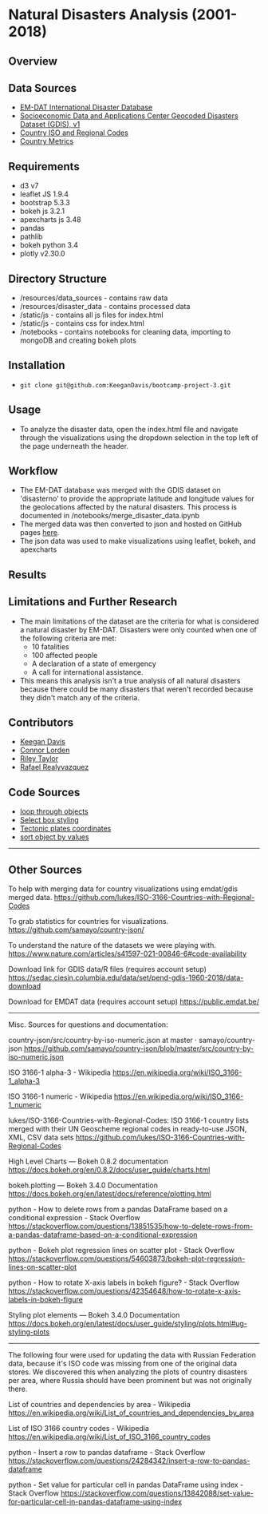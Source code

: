 # Natural Disasters Analysis (2001-2018) 
## Overview

## Data Sources
- [EM-DAT International Disaster Database](https://public.emdat.be/)
- [Socioeconomic Data and Applications Center Geocoded Disasters Dataset (GDIS), v1](https://sedac.ciesin.columbia.edu/data/set/pend-gdis-1960-2018/data-download)
- [Country ISO and Regional Codes](https://github.com/lukes/ISO-3166-Countries-with-Regional-Codes)
- [Country Metrics](https://github.com/samayo/country-json/)


## Requirements
- d3 v7
- leaflet JS 1.9.4
- bootstrap 5.3.3
- bokeh js 3.2.1
- apexcharts js 3.48
- pandas 
- pathlib
- bokeh python 3.4
- plotly v2.30.0

## Directory Structure
- /resources/data_sources - contains raw data
- /resources/disaster_data - contains processed data
- /static/js - contains all js files for index.html
- /static/js - contains css for index.html
- /notebooks - contains notebooks for cleaning data, importing to mongoDB and creating bokeh plots
## Installation
- `git clone git@github.com:KeeganDavis/bootcamp-project-3.git`
## Usage
- To analyze the disaster data, open the index.html file and navigate through the visualizations using the dropdown selection in the top left of the page underneath the header.
## Workflow
- The EM-DAT database was merged with the GDIS dataset on 'disasterno' to provide the appropriate latitude and longitude values for the geolocations affected by the natural disasters. This process is documented in /notebooks/merge_disaster_data.ipynb
- The merged data was then converted to json and hosted on GitHub pages [here](https://github.com/KeeganDavis/disaster-data-json).
- The json data was used to make visualizations using leaflet, bokeh, and apexcharts
## Results

## Limitations and Further Research
- The main limitations of the dataset are the criteria for what is considered a natural disaster by EM-DAT. Disasters were only counted when one of the following criteria are met: 
    - 10 fatalities 
    - 100 affected people
    - A declaration of a state of emergency 
    - A call for international assistance.
- This means this analysis isn't a true analysis of all natural disasters because there could be many disasters that weren't recorded because they didn't match any of the criteria.
## Contributors
- [Keegan Davis](https://github.com/KeeganDavis)
- [Connor Lorden](https://github.com/clorden1)
- [Riley Taylor](https://github.com/TaylorMater)
- [Rafael Realyvazquez](https://github.com/realyvazquez7)
## Code Sources
- [loop through objects](https://developer.mozilla.org/en-US/docs/Web/JavaScript/Reference/Statements/for...in)
- [Select box styling](https://codepen.io/raubaca/pen/bGWmZje)
- [Tectonic plates coordinates](https://github.com/fraxen/tectonicplates)
- [sort object by values](https://stackoverflow.com/questions/1069666/sorting-object-property-by-values)

-------------------------

## Other Sources



To help with merging data for country visualizations using emdat/gdis merged data.
https://github.com/lukes/ISO-3166-Countries-with-Regional-Codes

To grab statistics for countries for visualizations. 
https://github.com/samayo/country-json/

To understand the nature of the datasets we were playing with.
https://www.nature.com/articles/s41597-021-00846-6#code-availability

Download link for GDIS data/R files (requires account setup)
https://sedac.ciesin.columbia.edu/data/set/pend-gdis-1960-2018/data-download

Download for EMDAT data (requires account setup)
https://public.emdat.be/


---------------------------------
Misc. Sources for questions and documentation:


country-json/src/country-by-iso-numeric.json at master · samayo/country-json
https://github.com/samayo/country-json/blob/master/src/country-by-iso-numeric.json

ISO 3166-1 alpha-3 - Wikipedia
https://en.wikipedia.org/wiki/ISO_3166-1_alpha-3

ISO 3166-1 numeric - Wikipedia
https://en.wikipedia.org/wiki/ISO_3166-1_numeric

lukes/ISO-3166-Countries-with-Regional-Codes: ISO 3166-1 country lists merged with their UN Geoscheme regional codes in ready-to-use JSON, XML, CSV data sets
https://github.com/lukes/ISO-3166-Countries-with-Regional-Codes


High Level Charts — Bokeh 0.8.2 documentation
https://docs.bokeh.org/en/0.8.2/docs/user_guide/charts.html

bokeh.plotting — Bokeh 3.4.0 Documentation
https://docs.bokeh.org/en/latest/docs/reference/plotting.html

python - How to delete rows from a pandas DataFrame based on a conditional expression - Stack Overflow
https://stackoverflow.com/questions/13851535/how-to-delete-rows-from-a-pandas-dataframe-based-on-a-conditional-expression

python - Bokeh plot regression lines on scatter plot - Stack Overflow
https://stackoverflow.com/questions/54603873/bokeh-plot-regression-lines-on-scatter-plot

python - How to rotate X-axis labels in bokeh figure? - Stack Overflow
https://stackoverflow.com/questions/42354648/how-to-rotate-x-axis-labels-in-bokeh-figure

Styling plot elements — Bokeh 3.4.0 Documentation
https://docs.bokeh.org/en/latest/docs/user_guide/styling/plots.html#ug-styling-plots



---------------
The following four were used for updating the data with Russian Federation data, because it's ISO code was missing from one of the original data stores. We discovered this when analyzing the plots of country disasters per area, where Russia should have been prominent but was not originally there. 

List of countries and dependencies by area - Wikipedia
https://en.wikipedia.org/wiki/List_of_countries_and_dependencies_by_area

List of ISO 3166 country codes - Wikipedia
https://en.wikipedia.org/wiki/List_of_ISO_3166_country_codes

python - Insert a row to pandas dataframe - Stack Overflow
https://stackoverflow.com/questions/24284342/insert-a-row-to-pandas-dataframe

python - Set value for particular cell in pandas DataFrame using index - Stack Overflow
https://stackoverflow.com/questions/13842088/set-value-for-particular-cell-in-pandas-dataframe-using-index

